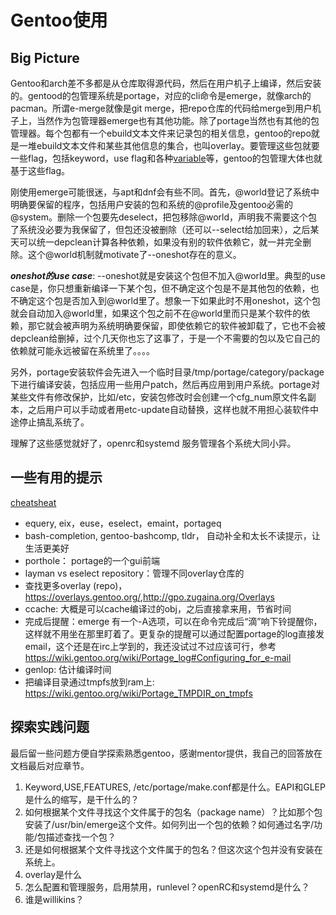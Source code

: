# Gentoo使用

## Big Picture
Gentoo和arch差不多都是从仓库取得源代码，然后在用户机子上编译，然后安装的。gentood的包管理系统是portage，对应的cli命令是emerge，就像arch的pacman。所谓e-merge就像是git merge，把repo仓库的代码给merge到用户机子上，当然作为包管理器emerge也有其他功能。除了portage当然也有其他的包管理器。每个包都有一个ebuild文本文件来记录包的相关信息，gentoo的repo就是一堆ebuild文本文件和某些其他信息的集合，也叫overlay。要管理这些包就要一些flag，包括keyword，use flag和各种[variable]( https://devmanual.gentoo.org/ebuild-writing/variables/)等，gentoo的包管理大体也就基于这些flag。

刚使用emerge可能很迷，与apt和dnf会有些不同。首先，@world登记了系统中明确要保留的程序，包括用户安装的包和系统的@profile及gentoo必需的@system。删除一个包要先deselect，把包移除@world，声明我不需要这个包了系统没必要为我保留了，但包还没被删除（还可以--select给加回来），之后某天可以统一depclean计算各种依赖，如果没有别的软件依赖它，就一并完全删除。这个@world机制就motivate了--oneshot存在的意义。

***oneshot的use case***: --oneshot就是安装这个包但不加入@world里。典型的use case是，你只想重新编译一下某个包，但不确定这个包是不是其他包的依赖，也不确定这个包是否加入到@world里了。想象一下如果此时不用oneshot，这个包就会自动加入@world里，如果这个包之前不在@world里而只是某个软件的依赖，那它就会被声明为系统明确要保留，即使依赖它的软件被卸载了，它也不会被depclean给删掉，过个几天你也忘了这事了，于是一个不需要的包以及它自己的依赖就可能永远被留在系统里了。。。。

另外，portage安装软件会先进入一个临时目录/tmp/portage/category/package下进行编译安装，包括应用一些用户patch，然后再应用到用户系统。portage对某些文件有修改保护，比如/etc，安装包修改时会创建一个cfg_num原文件名副本，之后用户可以手动或者用etc-update自动替换，这样也就不用担心装软件中途停止搞乱系统了。

理解了这些感觉就好了，openrc和systemd 服务管理各个系统大同小异。

## 一些有用的提示
[cheatsheat](https://wiki.gentoo.org/wiki/Gentoo_Cheat_Sheet#Overlays)
* equery, eix，euse，eselect，emaint，portageq
* bash-completion, gentoo-bashcomp, tldr， 自动补全和太长不读提示，让生活更美好
* porthole： portage的一个gui前端
* layman vs eselect repository：管理不同overlay仓库的
* 查找更多overlay (repo)，<https://overlays.gentoo.org/>,<http://gpo.zugaina.org/Overlays>
* ccache: 大概是可以cache编译过的obj，之后直接拿来用，节省时间
* 完成后提醒：emerge 有一个-A选项，可以在命令完成后“滴”响下铃提醒你，这样就不用坐在那里盯着了。更复杂的提醒可以通过配置portage的log直接发email，这个还是在irc上学到的，我还没试过不过应该可行，参考 <https://wiki.gentoo.org/wiki/Portage_log#Configuring_for_e-mail>
* genlop: 估计编译时间
* 把编译目录通过tmpfs放到ram上: <https://wiki.gentoo.org/wiki/Portage_TMPDIR_on_tmpfs>

## 探索实践问题
最后留一些问题方便自学探索熟悉gentoo，感谢mentor提供，我自己的回答放在文档最后对应章节。
1. Keyword,USE,FEATURES, /etc/portage/make.conf都是什么。EAPI和GLEP是什么的缩写，是干什么的？
2. 如何根据某个文件寻找这个文件属于的包名（package name）？比如那个包安装了/usr/bin/emerge这个文件。如何列出一个包的依赖？如何通过名字/功能/包描述查找一个包？
3. 还是如何根据某个文件寻找这个文件属于的包名？但这次这个包并没有安装在系统上。
4. overlay是什么
5. 怎么配置和管理服务，启用禁用，runlevel？openRC和systemd是什么？
6. 谁是willikins？  
